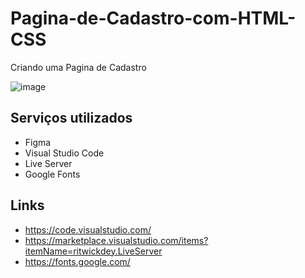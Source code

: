 # Pagina-de-Cadastro-com-HTML-CSS

Criando uma Pagina de Cadastro 


![image](https://user-images.githubusercontent.com/92220593/147408528-d8c7757c-e532-4a26-be3a-389812284d64.png)



## Serviços utilizados
- Figma
- Visual Studio Code
- Live Server
- Google Fonts

## Links
- https://code.visualstudio.com/
- https://marketplace.visualstudio.com/items?itemName=ritwickdey.LiveServer
- https://fonts.google.com/
